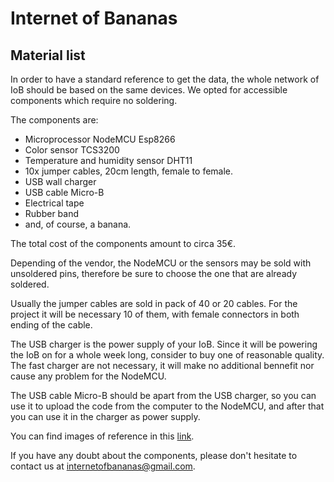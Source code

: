 # Internet of Bananas
## Material list
In order to have a standard reference to get the data, the whole network of IoB should be based on the same devices. We opted for accessible components which require no soldering. 

The components are:
- Microprocessor NodeMCU Esp8266 
- Color sensor TCS3200 
- Temperature and humidity sensor DHT11
- 10x jumper cables, 20cm length, female to female.
- USB wall charger
- USB cable Micro-B
- Electrical tape
- Rubber band
- and, of course, a banana.

The total cost of the components amount to circa 35€.

Depending of the vendor, the NodeMCU or the sensors may be sold with unsoldered pins, therefore be sure to choose the one that are already soldered. 

Usually the jumper cables are sold in pack of 40 or 20 cables. For the project it will be necessary 10 of them, with female connectors in both ending of the cable. 

The USB charger is the power supply of your IoB. Since it will be powering the IoB on for a whole week long, consider to buy one of reasonable quality. The fast charger are not necessary, it will make no additional bennefit nor cause any problem for the NodeMCU. 

The USB cable Micro-B should be apart from the USB charger, so you can use it to upload the code from the computer to the NodeMCU, and after that you can use it in the charger as power supply.

You can find images of reference in this [link](https://drive.google.com/drive/folders/1JukqVwc7tk5rox_YxoR-XdEBBeYo20Dp). 

If you have any doubt about the components, please don't hesitate to contact us at internetofbananas@gmail.com.
